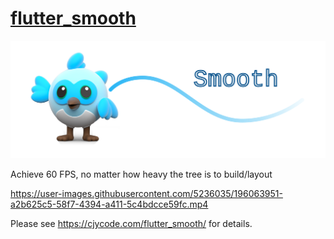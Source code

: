 # [flutter_smooth](https://github.com/fzyzcjy/flutter_smooth/tree/master)

![logo](https://raw.githubusercontent.com/fzyzcjy/flutter_smooth_blob/master/meta/logo.svg)

Achieve 60 FPS, no matter how heavy the tree is to build/layout

https://user-images.githubusercontent.com/5236035/196063951-a2b625c5-58f7-4394-a411-5c4bdcce59fc.mp4

Please see https://cjycode.com/flutter_smooth/ for details.

